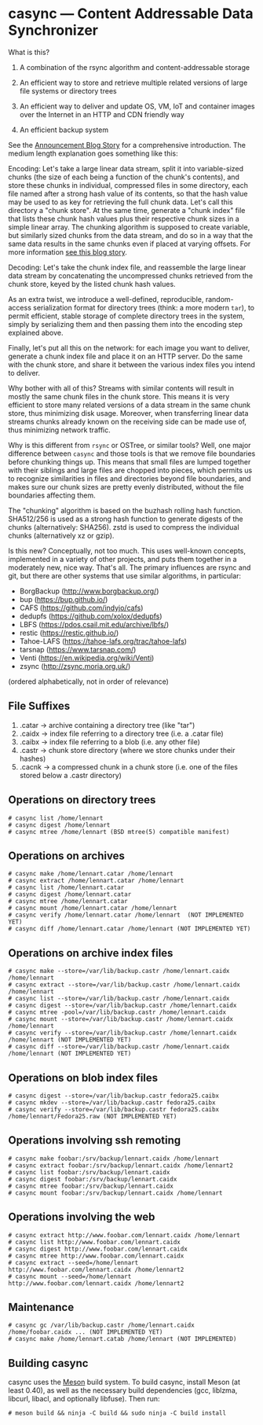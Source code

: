 # casync — Content Addressable Data Synchronizer

What is this?

1. A combination of the rsync algorithm and content-addressable storage

2. An efficient way to store and retrieve multiple related versions of large file systems or directory trees

3. An efficient way to deliver and update OS, VM, IoT and container images over the Internet in an HTTP and CDN friendly way

4. An efficient backup system

See the [Announcement Blog
Story](http://0pointer.net/blog/casync-a-tool-for-distributing-file-system-images.html) for a
comprehensive introduction. The medium length explanation goes something like
this:

Encoding: Let's take a large linear data stream, split it into
variable-sized chunks (the size of each being a function of the
chunk's contents), and store these chunks in individual, compressed
files in some directory, each file named after a strong hash value of
its contents, so that the hash value may be used to as key for
retrieving the full chunk data. Let's call this directory a "chunk
store". At the same time, generate a "chunk index" file that lists
these chunk hash values plus their respective chunk sizes in a simple
linear array. The chunking algorithm is supposed to create variable,
but similarly sized chunks from the data stream, and do so in a way
that the same data results in the same chunks even if placed at
varying offsets. For more information [see this blog
story](https://moinakg.wordpress.com/2013/06/22/high-performance-content-defined-chunking/).

Decoding: Let's take the chunk index file, and reassemble the large
linear data stream by concatenating the uncompressed chunks retrieved
from the chunk store, keyed by the listed chunk hash values.

As an extra twist, we introduce a well-defined, reproducible,
random-access serialization format for directory trees (think: a more
modern `tar`), to permit efficient, stable storage of complete directory
trees in the system, simply by serializing them and then passing them
into the encoding step explained above.

Finally, let's put all this on the network: for each image you want to
deliver, generate a chunk index file and place it on an HTTP
server. Do the same with the chunk store, and share it between the
various index files you intend to deliver.

Why bother with all of this? Streams with similar contents will result
in mostly the same chunk files in the chunk store. This means it is
very efficient to store many related versions of a data stream in the
same chunk store, thus minimizing disk usage. Moreover, when
transferring linear data streams chunks already known on the receiving
side can be made use of, thus minimizing network traffic.

Why is this different from `rsync` or OSTree, or similar tools? Well,
one major difference between `casync` and those tools is that we
remove file boundaries before chunking things up. This means that
small files are lumped together with their siblings and large files
are chopped into pieces, which permits us to recognize similarities in
files and directories beyond file boundaries, and makes sure our chunk
sizes are pretty evenly distributed, without the file boundaries
affecting them.

The "chunking" algorithm is based on the buzhash rolling hash
function. SHA512/256 is used as a strong hash function to generate digests of the
chunks (alternatively: SHA256). zstd is used to compress the individual chunks
(alternatively xz or gzip).

Is this new? Conceptually, not too much. This uses well-known concepts,
implemented in a variety of other projects, and puts them together in a
moderately new, nice way. That's all. The primary influences are rsync and git,
but there are other systems that use similar algorithms, in particular:

- BorgBackup (http://www.borgbackup.org/)
- bup (https://bup.github.io/)
- CAFS (https://github.com/indyjo/cafs)
- dedupfs (https://github.com/xolox/dedupfs)
- LBFS (https://pdos.csail.mit.edu/archive/lbfs/)
- restic (https://restic.github.io/)
- Tahoe-LAFS (https://tahoe-lafs.org/trac/tahoe-lafs)
- tarsnap (https://www.tarsnap.com/)
- Venti (https://en.wikipedia.org/wiki/Venti)
- zsync (http://zsync.moria.org.uk/)

(ordered alphabetically, not in order of relevance)

## File Suffixes

1. .catar → archive containing a directory tree (like "tar")
2. .caidx → index file referring to a directory tree (i.e. a .catar file)
3. .caibx → index file referring to a blob (i.e. any other file)
4. .castr → chunk store directory (where we store chunks under their hashes)
5. .cacnk → a compressed chunk in a chunk store (i.e. one of the files stored below a .castr directory)

## Operations on directory trees

```
# casync list /home/lennart
# casync digest /home/lennart
# casync mtree /home/lennart (BSD mtree(5) compatible manifest)
```

## Operations on archives

```
# casync make /home/lennart.catar /home/lennart
# casync extract /home/lennart.catar /home/lennart
# casync list /home/lennart.catar
# casync digest /home/lennart.catar
# casync mtree /home/lennart.catar
# casync mount /home/lennart.catar /home/lennart
# casync verify /home/lennart.catar /home/lennart  (NOT IMPLEMENTED YET)
# casync diff /home/lennart.catar /home/lennart (NOT IMPLEMENTED YET)
```

## Operations on archive index files

```
# casync make --store=/var/lib/backup.castr /home/lennart.caidx /home/lennart
# casync extract --store=/var/lib/backup.castr /home/lennart.caidx /home/lennart
# casync list --store=/var/lib/backup.castr /home/lennart.caidx
# casync digest --store=/var/lib/backup.castr /home/lennart.caidx
# casync mtree -pool=/var/lib/backup.castr /home/lennart.caidx
# casync mount --store=/var/lib/backup.castr /home/lennart.caidx /home/lennart
# casync verify --store=/var/lib/backup.castr /home/lennart.caidx /home/lennart (NOT IMPLEMENTED YET)
# casync diff --store=/var/lib/backup.castr /home/lennart.caidx /home/lennart (NOT IMPLEMENTED YET)
```

## Operations on blob index files

```
# casync digest --store=/var/lib/backup.castr fedora25.caibx
# casync mkdev --store=/var/lib/backup.castr fedora25.caibx
# casync verify --store=/var/lib/backup.castr fedora25.caibx /home/lennart/Fedora25.raw (NOT IMPLEMENTED YET)
```

## Operations involving ssh remoting

```
# casync make foobar:/srv/backup/lennart.caidx /home/lennart
# casync extract foobar:/srv/backup/lennart.caidx /home/lennart2
# casync list foobar:/srv/backup/lennart.caidx
# casync digest foobar:/srv/backup/lennart.caidx
# casync mtree foobar:/srv/backup/lennart.caidx
# casync mount foobar:/srv/backup/lennart.caidx /home/lennart
```

## Operations involving the web

```
# casync extract http://www.foobar.com/lennart.caidx /home/lennart
# casync list http://www.foobar.com/lennart.caidx
# casync digest http://www.foobar.com/lennart.caidx
# casync mtree http://www.foobar.com/lennart.caidx
# casync extract --seed=/home/lennart http://www.foobar.com/lennart.caidx /home/lennart2
# casync mount --seed=/home/lennart http://www.foobar.com/lennart.caidx /home/lennart2
```

## Maintenance

```
# casync gc /var/lib/backup.castr /home/lennart.caidx /home/foobar.caidx ... (NOT IMPLEMENTED YET)
# casync make /home/lennart.catab /home/lennart (NOT IMPLEMENTED)
```

## Building casync

casync uses the [Meson](http://mesonbuild.com/) build system. To build casync,
install Meson (at least 0.40), as well as the necessary build dependencies
(gcc, liblzma, libcurl, libacl, and optionally libfuse). Then run:

```
# meson build && ninja -C build && sudo ninja -C build install
```
